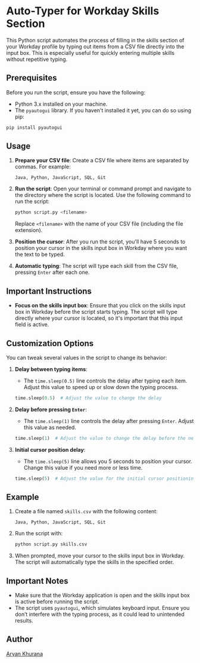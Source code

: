 # Auto-Typer for Workday Skills Section

This Python script automates the process of filling in the skills section of your Workday profile by typing out items from a CSV file directly into the input box. This is especially useful for quickly entering multiple skills without repetitive typing.

## Prerequisites

Before you run the script, ensure you have the following:

- Python 3.x installed on your machine.
- The `pyautogui` library. If you haven't installed it yet, you can do so using pip:

```bash
pip install pyautogui
```

## Usage

1. **Prepare your CSV file**: Create a CSV file where items are separated by commas. For example:

   ```csv
   Java, Python, JavaScript, SQL, Git
   ```

2. **Run the script**: Open your terminal or command prompt and navigate to the directory where the script is located. Use the following command to run the script:

   ```bash
   python script.py <filename>
   ```

   Replace `<filename>` with the name of your CSV file (including the file extension).

3. **Position the cursor**: After you run the script, you'll have 5 seconds to position your cursor in the skills input box in Workday where you want the text to be typed.

4. **Automatic typing**: The script will type each skill from the CSV file, pressing `Enter` after each one.

## Important Instructions

- **Focus on the skills input box**: Ensure that you click on the skills input box in Workday before the script starts typing. The script will type directly where your cursor is located, so it's important that this input field is active.

## Customization Options

You can tweak several values in the script to change its behavior:

1. **Delay between typing items**:

   - The `time.sleep(0.5)` line controls the delay after typing each item. Adjust this value to speed up or slow down the typing process.

   ```python
   time.sleep(0.5)  # Adjust the value to change the delay
   ```

2. **Delay before pressing `Enter`**:

   - The `time.sleep(1)` line controls the delay after pressing `Enter`. Adjust this value as needed.

   ```python
   time.sleep(1)  # Adjust the value to change the delay before the next item
   ```

3. **Initial cursor position delay**:

   - The `time.sleep(5)` line allows you 5 seconds to position your cursor. Change this value if you need more or less time.

   ```python
   time.sleep(5)  # Adjust the value for the initial cursor positioning delay
   ```

## Example

1. Create a file named `skills.csv` with the following content:

   ```
   Java, Python, JavaScript, SQL, Git
   ```

2. Run the script with:

   ```bash
   python script.py skills.csv
   ```

3. When prompted, move your cursor to the skills input box in Workday. The script will automatically type the skills in the specified order.

## Important Notes

- Make sure that the Workday application is open and the skills input box is active before running the script.
- The script uses `pyautogui`, which simulates keyboard input. Ensure you don’t interfere with the typing process, as it could lead to unintended results.

## Author

[Aryan Khurana](https://www.github.com/AryanK1511)
